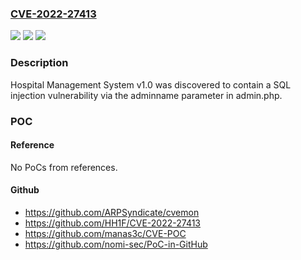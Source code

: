 ### [CVE-2022-27413](https://cve.mitre.org/cgi-bin/cvename.cgi?name=CVE-2022-27413)
![](https://img.shields.io/static/v1?label=Product&message=n%2Fa&color=blue)
![](https://img.shields.io/static/v1?label=Version&message=n%2Fa&color=blue)
![](https://img.shields.io/static/v1?label=Vulnerability&message=n%2Fa&color=brighgreen)

### Description

Hospital Management System v1.0 was discovered to contain a SQL injection vulnerability via the adminname parameter in admin.php.

### POC

#### Reference
No PoCs from references.

#### Github
- https://github.com/ARPSyndicate/cvemon
- https://github.com/HH1F/CVE-2022-27413
- https://github.com/manas3c/CVE-POC
- https://github.com/nomi-sec/PoC-in-GitHub

